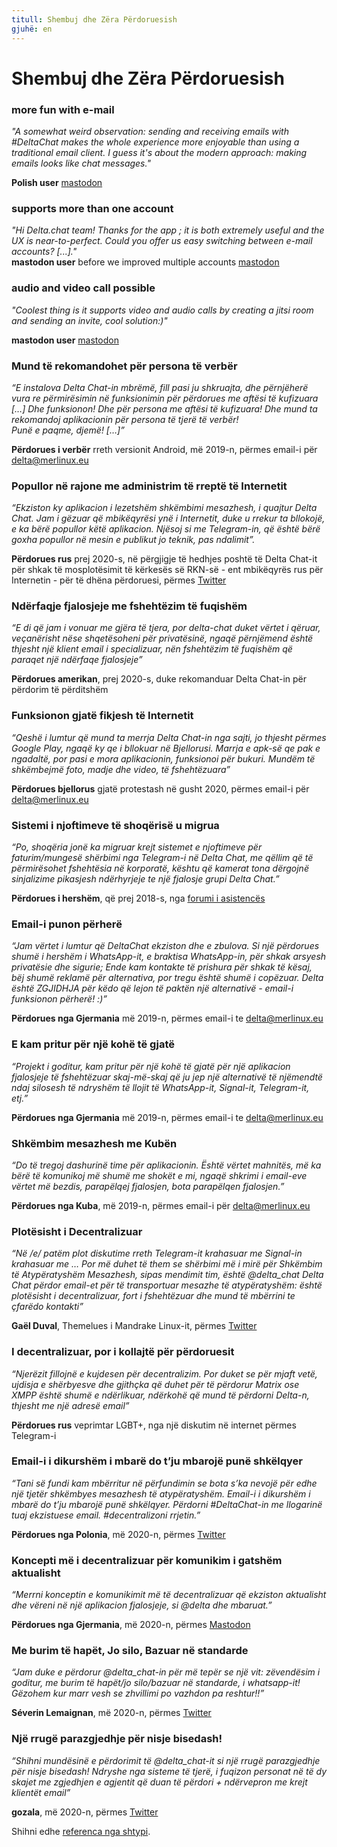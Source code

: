 ```yaml
---
titull: Shembuj dhe Zëra Përdoruesish
gjuhë: en
---
```


# Shembuj dhe Zëra Përdoruesish

### more fun with e-mail

_"A somewhat weird observation: sending and receiving emails with #DeltaChat makes the whole experience more enjoyable than using a traditional email client. I guess it's about the modern approach: making emails looks like chat messages."_

**Polish user** [mastodon](https://101010.pl/@michal/107107322703871076)

### supports more than one account

_"Hi Delta.chat team! Thanks for the app ; it is both extremely useful and the UX is near-to-perfect. Could you offer us easy switching between e-mail accounts? [...]."_  
**mastodon user** before we improved multiple accounts [mastodon](https://oc.todon.fr/@borispaing/106607795144753681)

### audio and video call possible

_"Coolest thing is it supports video and audio calls by creating a jitsi room and sending an invite, cool solution:)"_

**mastodon user** [mastodon](https://masto.1146.nohost.me/@lps/106303722917783273)  

### Mund të rekomandohet për persona të verbër

_“E instalova Delta Chat-in mbrëmë, fill pasi ju shkruajta, dhe përnjëherë
vura re përmirësimin në funksionimin për përdorues me aftësi të kufizuara […]
Dhe funksionon! Dhe për persona me aftësi të kufizuara! Dhe mund ta rekomandoj
aplikacionin për persona të tjerë të verbër!            
Punë e paqme, djemë! […]”_

**Përdorues i verbër** rreth versionit Android, më 2019-n, përmes email-i për delta@merlinux.eu

### Popullor në rajone me administrim të rreptë të Internetit

_“Ekziston ky aplikacion i lezetshëm shkëmbimi mesazhesh, i quajtur Delta Chat. Jam i gëzuar që mbikëqyrësi ynë i Internetit, duke u rrekur ta bllokojë,  e ka bërë popullor këtë aplikacion. Njësoj si me Telegram-in, që është bërë goxha popullor në mesin e publikut jo teknik, pas ndalimit”._ 

**Përdorues rus** prej 2020-s, në përgjigje të hedhjes poshtë të Delta Chat-it për shkak të mosplotësimit të kërkesës së RKN-së - ent mbikëqyrës rus për Internetin - për të dhëna përdoruesi, përmes [Twitter](https://twitter.com/Alex0s/status/1256841124427313153)

### Ndërfaqje fjalosjeje me fshehtëzim të fuqishëm

_“E di që jam i vonuar me gjëra të tjera, por delta-chat duket vërtet i qëruar, veçanërisht nëse shqetësoheni për privatësinë, ngaqë përnjëmend është thjesht një klient email i specializuar, nën fshehtëzim të fuqishëm që paraqet një ndërfaqe fjalosjeje”_

**Përdorues amerikan**, prej 2020-s, duke rekomanduar Delta Chat-in për përdorim të përditshëm

### Funksionon gjatë fikjesh të Internetit

_“Qeshë i lumtur që mund ta merrja Delta Chat-in nga sajti, jo thjesht përmes Google Play, ngaqë ky qe i bllokuar në Bjellorusi. Marrja e apk-së qe pak e ngadaltë, por pasi e mora aplikacionin, funksionoi për bukuri. Mundëm të shkëmbejmë foto, madje dhe video, të fshehtëzuara”_ 

**Përdorues bjellorus** gjatë protestash në gusht 2020, përmes email-i për delta@merlinux.eu

### Sistemi i njoftimeve të shoqërisë u migrua

_“Po, shoqëria jonë ka migruar krejt sistemet
e njoftimeve për faturim/mungesë shërbimi
nga Telegram-i në Delta Chat, me qëllim që
të përmirësohet fshehtësia në korporatë,
kështu që kamerat tona dërgojnë sinjalizime
pikasjesh ndërhyrjeje te një fjalosje grupi Delta Chat.”_

**Përdorues i hershëm**, që prej 2018-s, nga [forumi i asistencës](https://support.delta.chat/t/clear-chat-function/163/8)


### Email-i punon përherë

_“Jam vërtet i lumtur që DeltaChat ekziston dhe e zbulova.
Si një përdorues shumë i hershëm i WhatsApp-it, e braktisa
WhatsApp-in, për shkak arsyesh privatësie dhe sigurie;
Ende kam kontakte të prishura për shkak të kësaj, bëj shumë
reklamë për alternativa, por tregu është shumë i copëzuar.
Delta është ZGJIDHJA për këdo që lejon të paktën
një alternativë - email-i funksionon përherë! :)”_

**Përdorues nga Gjermania** më 2019-n, përmes email-i te delta@merlinux.eu


### E kam pritur për një kohë të gjatë

_“Projekt i goditur, kam pritur për një kohë të gjatë
për një aplikacion fjalosjeje të fshehtëzuar skaj-më-skaj
që ju jep një alternativë të njëmendtë ndaj silosesh
të ndryshëm të llojit të WhatsApp-it, Signal-it, Telegram-it, etj.”_

**Përdorues nga Gjermania** më 2019-n, përmes email-i te delta@merlinux.eu


### Shkëmbim mesazhesh me Kubën

_“Do të tregoj dashurinë time për aplikacionin.
Është vërtet mahnitës, më ka bërë të komunikoj më shumë
me shokët e mi, ngaqë shkrimi i email-eve vërtet më
bezdis, parapëlqej fjalosjen, bota parapëlqen fjalosjen.”_

**Përdorues nga Kuba**, më 2019-n, përmes email-i për delta@merlinux.eu


### Plotësisht i Decentralizuar

_“Në /e/ patëm plot diskutime rreth Telegram-it krahasuar
me Signal-in krahasuar me …  Por më duhet të them se shërbimi
më i mirë për Shkëmbim të Atypëratyshëm Mesazhesh, sipas
mendimit tim, është @delta_chat
Delta Chat përdor email-et për të transportuar mesazhe
të atypëratyshëm: është plotësisht i decentralizuar, fort
i fshehtëzuar dhe mund të mbërrini te çfarëdo kontakti”_

**Gaël Duval**, Themelues i Mandrake Linux-it, përmes [Twitter](https://twitter.com/gael_duval/status/1122906779002777600)

### I decentralizuar, por i kollajtë për përdoruesit

_“Njerëzit fillojnë e kujdesen për decentralizim. Por duket se për mjaft vetë, ujdisja e shërbyesve dhe gjithçka që duhet për të përdorur Matrix ose XMPP është shumë e ndërlikuar, ndërkohë që mund të përdorni Delta-n, thjesht me një adresë email”_

**Përdorues rus** veprimtar LGBT+, nga një diskutim në internet përmes Telegram-i

### Email-i i dikurshëm i mbarë do t’ju mbarojë punë shkëlqyer

_“Tani së fundi kam mbërritur në përfundimin
se bota s’ka nevojë për edhe një tjetër shkëmbyes mesazhesh të atypëratyshëm.
Email-i i dikurshëm i mbarë do t’ju mbarojë punë shkëlqyer.
Përdorni #DeltaChat-in me llogarinë tuaj ekzistuese email. #decentralizoni rrjetin.”_

**Përdorues nga Polonia**, më 2020-n, përmes [Twitter](https://twitter.com/MichalNarecki/status/1280820973902745600)


### Koncepti më i decentralizuar për komunikim i gatshëm aktualisht

_“Merrni konceptin e komunikimit më të  decentralizuar që ekziston
aktualisht dhe vëreni në një aplikacion fjalosjeje, si @delta dhe mbaruat.”_

**Përdorues nga Gjermania**, më 2020-n, përmes [Mastodon](https://mastodon.bayern/@binaryflo85/103273050438673883)


### Me burim të hapët, Jo silo, Bazuar në standarde

_“Jam duke e përdorur @delta_chat-in për më tepër se një vit:
zëvendësim i goditur, me burim të hapët/jo silo/bazuar në standarde, i whatsapp-it!
Gëzohem kur marr vesh se zhvillimi po vazhdon pa reshtur!!”_

**Séverin Lemaignan**, më 2020-n, përmes [Twitter](https://twitter.com/skadge/status/1276515066393878529)


### Një rrugë parazgjedhje për nisje bisedash!

_“Shihni mundësinë e përdorimit të @delta_chat-it
si një rrugë parazgjedhje për nisje bisedash!
Ndryshe nga sisteme të tjerë, i fuqizon personat
në të dy skajet me zgjedhjen e agjentit që duan
të përdori + ndërvepron me krejt klientët email”_

**gozala**, më 2020-n, përmes [Twitter](https://twitter.com/gozala/status/1281346020664729600)


Shihni edhe [referenca nga shtypi](references).
